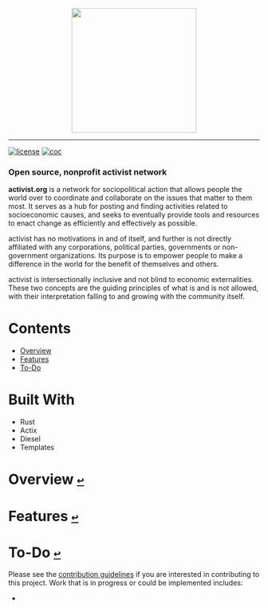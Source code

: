 <div align="center">
  <a href="https://github.com/andrewtavis/activist"><img src="https://github.com/andrewtavis/activist/blob/main/resources/activist_logo.png" width=250 height=250></a>
</div>

--------------------------------------

[![license](https://img.shields.io/github/license/andrewtavis/activist.svg)](https://github.com/andrewtavis/activist/blob/main/LICENSE.txt)
[![coc](https://img.shields.io/badge/coc-Contributor%20Covenant-ff69b4.svg)](https://github.com/andrewtavis/activist/blob/main/.github/CODE_OF_CONDUCT.md)

### Open source, nonprofit activist network

**activist.org** is a network for sociopolitical action that allows people the world over to coordinate and collaborate on the issues that matter to them most. It serves as a hub for posting and finding activities related to socioeconomic causes, and seeks to eventually provide tools and resources to enact change as efficiently and effectively as possible.

activist has no motivations in and of itself, and further is not directly affiliated with any corporations, political parties, governments or non-government organizations. Its purpose is to empower people to make a difference in the world for the benefit of themselves and others.

activist is intersectionally inclusive and not blind to economic externalities. These two concepts are the guiding principles of what is and is not allowed, with their interpretation falling to and growing with the community itself.

# **Contents**<a id="contents"></a>
 <!-- no toc -->
- [Overview](#overview)
- [Features](#features)
- [To-Do](#to-do)

# Built With
- Rust
- Actix
- Diesel
- Templates

# Overview [`↩`](#contents) <a id="overview"></a>


# Features [`↩`](#contents) <a id="features"></a>


# To-Do [`↩`](#contents) <a id="to-do"></a>

Please see the [contribution guidelines](https://github.com/andrewtavis/activist/blob/main/.github/CONTRIBUTING.md) if you are interested in contributing to this project. Work that is in progress or could be implemented includes:

-
